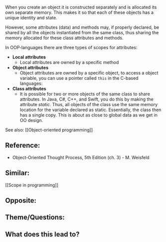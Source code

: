 When you create an object it is constructed separately and is allocated its own separate memory. This makes it so that each of these objects has a unique identity and state. 

However, some attributes (data) and methods may, if properly declared, be shared by all the objects instantiated from the same class, thus sharing the memory allocated for these class attributes and methods.

In OOP-languages there are three types of scopes for attributes:

-   **Local attributes**
	- Local attributes are owned by a specific method
-   **Object attributes**
	- Object attributes are owned by a specific object, to access a object variable, you can use a pointer called `this` in the C-based languages:
-   **Class attributes**
	- It is possible for two or more objects of the same class to share attributes. In Java, C#, C++, and Swift, you do this by making the attribute _static_. Thus, all objects of the class use the same memory location for the variable declared as static. Essentially, the class then has a single copy. This is about as close to global data as we get in OO design.

See also: [[Object-oriented programming]]

## Reference:
- Object-Oriented Thought Process, 5th Edition (ch. 3) - M. Weisfeld 

## Similar:
[[Scope in programming]]

## Opposite:

## Theme/Questions:

## What does this lead to?